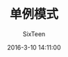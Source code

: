 ---
layout:     post
title:      "单例模式"
subtitle:   " "
date:       2016-3-10 14:11:00
categories: Unity3d
tags:       Unity3d
author:     "SixTeen"
header-img: "img/solvingReport.jpg"
published:   true
---